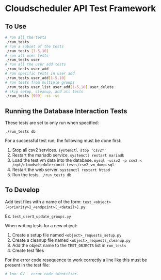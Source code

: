 # Cloudscheduler API Test Framework

## To Use

```bash
# run all the tests
./run_tests
# run a subset of the tests
./run_tests [1-5,10]
# run all user tests
./run_tests user
# run all the user add tests
./run_tests user_add
# run specific tests in user add
./run_tests user_add[1-5,10]
# run tests from multiple groups
./run_tests user_list user_add[1-5,10] user_delete
# skip setup, cleanup, and all tests
./run_tests [999] -ss -sc
```

## Running the Database Interaction Tests

These tests are set to only run when specified:

```
./run_tests db
```

For a successful test run, the following must be done first:

1. Stop all csv2 services. `systemctl stop 'csv2*'`
1. Restart the mariadb service. `systemctl restart mariadb`
1. Load the test vm data into the database. `mysql -ucsv2 -p csv2 < /opt/cloudscheduler/unit-tests/csv2_vm_dump.sql`
1. Restart the web server. `systemctl restart httpd`
1. Run the tests. `./run_tests db`

## To Develop

Add test files with a name of the form: `test_<object>[<priority>]_<endpoint>[_<detail>].py`.

Ex. `test_user3_update_groups.py`

When writing tests for a new object:

1. Create a setup file named `<object>_requests_setup.py`
1. Create a cleanup file named `<object>_requests_cleanup.py`
1. Add the object name to the `TEST_OBJECTS` list in `run_tests`
1. Create test files

For the error code resequence to work correctly a line like this must be present in the test file:

```python
# lno: GV - error code identifier.
```
